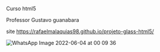 Curso html5

Professor Gustavo guanabara


site https://rafaelmalaquias98.github.io/projeto-glass-html5/

![WhatsApp Image 2022-06-04 at 00 09 36](https://user-images.githubusercontent.com/91689939/171978421-acca3842-2531-4b60-9576-32f41b932cdf.jpeg)
